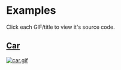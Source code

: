 # Examples

Click each GIF/title to view it's source code.

## [Car](examples/car.gifify)

[![car.gif](examples/exampleOutputs/car.gif)](examples/car.gifify)
